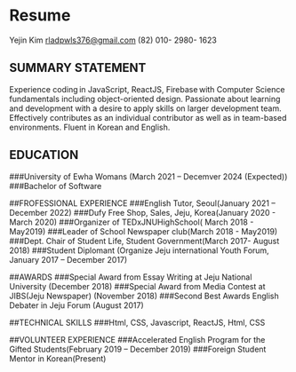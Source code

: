 Resume
=============
Yejin Kim
rladpwls376@gmail.com
(82) 010- 2980- 1623 

 ## SUMMARY STATEMENT
Experience coding in JavaScript, ReactJS, Firebase with Computer Science fundamentals including object-oriented design. Passionate about learning and development with a desire to apply skills on larger development team. Effectively contributes as an individual contributor as well as in team-based environments. Fluent in Korean and English.


 ## EDUCATION
  ###University of Ewha Womans (March 2021 – Decemver 2024 (Expected))
  ###Bachelor of Software
 
 ##FROFESSIONAL EXPERIENCE
  ###English Tutor, Seoul(January 2021 – December 2022)
  ###Dufy Free Shop, Sales, Jeju, Korea(January 2020 - March 2020)
  ###Organizer of TEDxJNUHighSchool( March 2018 - May2019)
  ###Leader of School Newspaper club(March 2018 - May2019)
  ###Dept. Chair of Student Life, Student Government(March 2017- August 2018)
  ###Student Diplomant (Organize Jeju international Youth Forum, January 2017 – December 2017)
 
 ##AWARDS
  ###Special Award from Essay Writing at Jeju National University (December 2018)
  ###Special Award from Media Contest at JIBS(Jeju Newspaper) (November 2018)
  ###Second Best Awards English Debater in Jeju Forum	(August 2017)
  
 ##TECHNICAL SKILLS
   ###Html, CSS, Javascript, ReactJS, Html, CSS
   
 ##VOLUNTEER EXPERIENCE
   ###Accelerated English Program for the Gifted Students(February 2019 – December 2019)
   ###Foreign Student Mentor in Korean(Present)



